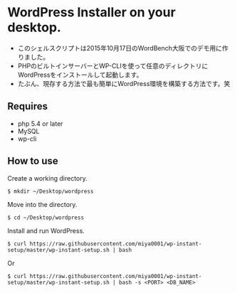 # WordPress Installer on your desktop.

* このシェルスクリプトは2015年10月17日のWordBench大阪でのデモ用に作りました。
* PHPのビルトインサーバーとWP-CLIを使って任意のディレクトリにWordPressをインストールして起動します。
* たぶん、現存する方法で最も簡単にWordPress環境を構築する方法です。笑

## Requires

* php 5.4 or later
* MySQL
* wp-cli

## How to use

Create a working directory.

```
$ mkdir ~/Desktop/wordpress
```

Move into the directory.

```
$ cd ~/Desktop/wordpress
```

Install and run WordPress.

```
$ curl https://raw.githubusercontent.com/miya0001/wp-instant-setup/master/wp-instant-setup.sh | bash
```

Or

```
$ curl https://raw.githubusercontent.com/miya0001/wp-instant-setup/master/wp-instant-setup.sh | bash -s <PORT> <DB_NAME>
```
